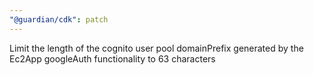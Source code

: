 ```yaml
---
"@guardian/cdk": patch
---
```


Limit the length of the cognito user pool domainPrefix generated by the Ec2App googleAuth functionality to 63 characters
